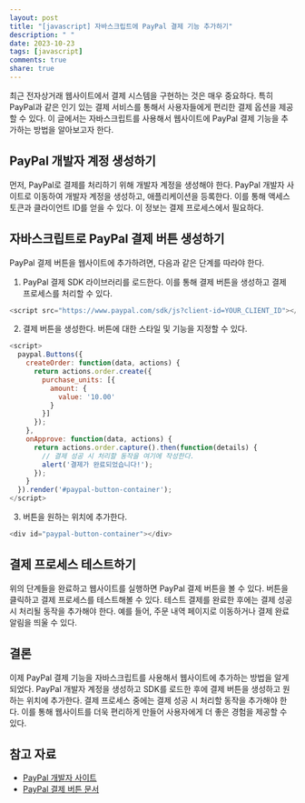 ```yaml
---
layout: post
title: "[javascript] 자바스크립트에 PayPal 결제 기능 추가하기"
description: " "
date: 2023-10-23
tags: [javascript]
comments: true
share: true
---
```


최근 전자상거래 웹사이트에서 결제 시스템을 구현하는 것은 매우 중요하다. 특히 PayPal과 같은 인기 있는 결제 서비스를 통해서 사용자들에게 편리한 결제 옵션을 제공할 수 있다. 이 글에서는 자바스크립트를 사용해서 웹사이트에 PayPal 결제 기능을 추가하는 방법을 알아보고자 한다.

## PayPal 개발자 계정 생성하기

먼저, PayPal로 결제를 처리하기 위해 개발자 계정을 생성해야 한다. PayPal 개발자 사이트로 이동하여 개발자 계정을 생성하고, 애플리케이션을 등록한다. 이를 통해 액세스 토큰과 클라이언트 ID를 얻을 수 있다. 이 정보는 결제 프로세스에서 필요하다.

## 자바스크립트로 PayPal 결제 버튼 생성하기

PayPal 결제 버튼을 웹사이트에 추가하려면, 다음과 같은 단계를 따라야 한다.

1. PayPal 결제 SDK 라이브러리를 로드한다. 이를 통해 결제 버튼을 생성하고 결제 프로세스를 처리할 수 있다.

```javascript
<script src="https://www.paypal.com/sdk/js?client-id=YOUR_CLIENT_ID"></script>
```

2. 결제 버튼을 생성한다. 버튼에 대한 스타일 및 기능을 지정할 수 있다.

```javascript
<script>
  paypal.Buttons({
    createOrder: function(data, actions) {
      return actions.order.create({
        purchase_units: [{
          amount: {
            value: '10.00'
          }
        }]
      });
    },
    onApprove: function(data, actions) {
      return actions.order.capture().then(function(details) {
        // 결제 성공 시 처리할 동작을 여기에 작성한다.
        alert('결제가 완료되었습니다!');
      });
    }
  }).render('#paypal-button-container');
</script>
```

3. 버튼을 원하는 위치에 추가한다.

```javascript
<div id="paypal-button-container"></div>
```

## 결제 프로세스 테스트하기

위의 단계들을 완료하고 웹사이트를 실행하면 PayPal 결제 버튼을 볼 수 있다. 버튼을 클릭하고 결제 프로세스를 테스트해볼 수 있다. 테스트 결제를 완료한 후에는 결제 성공 시 처리될 동작을 추가해야 한다. 예를 들어, 주문 내역 페이지로 이동하거나 결제 완료 알림을 띄울 수 있다.

## 결론

이제 PayPal 결제 기능을 자바스크립트를 사용해서 웹사이트에 추가하는 방법을 알게 되었다. PayPal 개발자 계정을 생성하고 SDK를 로드한 후에 결제 버튼을 생성하고 원하는 위치에 추가한다. 결제 프로세스 중에는 결제 성공 시 처리할 동작을 추가해야 한다. 이를 통해 웹사이트를 더욱 편리하게 만들어 사용자에게 더 좋은 경험을 제공할 수 있다.

## 참고 자료

- [PayPal 개발자 사이트](https://developer.paypal.com/)
- [PayPal 결제 버튼 문서](https://developer.paypal.com/docs/checkout/integrate/)